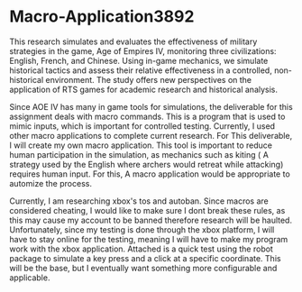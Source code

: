 # Macro-Application3892

This research simulates and evaluates the effectiveness of military strategies in the game, Age of Empires IV, monitoring three civilizations: English, French, and Chinese. Using in-game mechanics, we simulate historical tactics and assess their relative effectiveness in a controlled, non-historical environment. The study offers new perspectives on the application of RTS games for academic research and historical analysis.

Since AOE IV has many in game tools for simulations, the deliverable for this assignment deals with macro commands. This is a program that is used to mimic inputs, which is important for controlled testing. Currently, I used other macro applications to complete current research. For This deliverable, I will create my own macro application. This tool is important to reduce human participation in the simulation, as mechanics such as kiting ( A strategy used by the English where archers would retreat while attacking) requires human input. For this, A macro application would be appropriate to automize the process. 

Currently, I am researching xbox's tos and autoban. Since macros are considered cheating, I would like to make sure I dont break these rules, as this may cause my account to be banned therefore research will be haulted. Unfortunately, since my testing is done through the xbox platform, I will have to stay online for the testing, meaning I will have to make my program work with the xbox application. Attached is a quick test using the robot package to simulate a key press and a click at a specific coordinate. This will be the base, but I eventually want something more configurable and applicable. 
